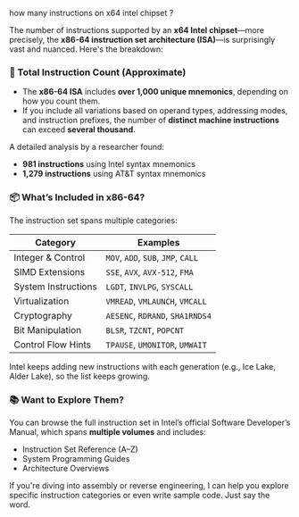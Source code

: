 how many instructions on x64 intel chipset ?



The number of instructions supported by an **x64 Intel chipset**—more precisely, the **x86-64 instruction set architecture (ISA)**—is surprisingly vast and nuanced. Here's the breakdown:

### 🧠 Total Instruction Count (Approximate)

- The **x86-64 ISA** includes **over 1,000 unique mnemonics**, depending on how you count them.
- If you include all variations based on operand types, addressing modes, and instruction prefixes, the number of **distinct machine instructions** can exceed **several thousand**.

A detailed analysis by a researcher found:

- **981 instructions** using Intel syntax mnemonics
- **1,279 instructions** using AT&T syntax mnemonics

### 📦 What’s Included in x86-64?

The instruction set spans multiple categories:

| Category            | Examples                           |
| ------------------- | ---------------------------------- |
| Integer & Control   | `MOV`, `ADD`, `SUB`, `JMP`, `CALL` |
| SIMD Extensions     | `SSE`, `AVX`, `AVX-512`, `FMA`     |
| System Instructions | `LGDT`, `INVLPG`, `SYSCALL`        |
| Virtualization      | `VMREAD`, `VMLAUNCH`, `VMCALL`     |
| Cryptography        | `AESENC`, `RDRAND`, `SHA1RNDS4`    |
| Bit Manipulation    | `BLSR`, `TZCNT`, `POPCNT`          |
| Control Flow Hints  | `TPAUSE`, `UMONITOR`, `UMWAIT`     |

Intel keeps adding new instructions with each generation (e.g., Ice Lake, Alder Lake), so the list keeps growing.

### 📚 Want to Explore Them?

You can browse the full instruction set in Intel’s official Software Developer’s Manual, which spans **multiple volumes** and includes:

- Instruction Set Reference (A–Z)
- System Programming Guides
- Architecture Overviews

If you're diving into assembly or reverse engineering, I can help you explore specific instruction categories or even write sample code. Just say the word.